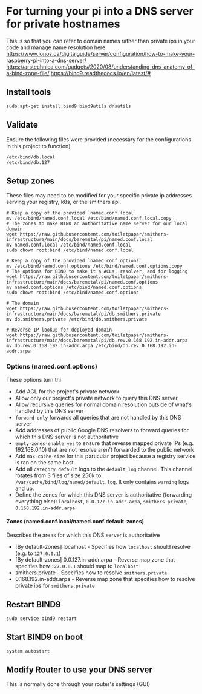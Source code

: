 # For turning your pi into a DNS server for private hostnames
This is so that you can refer to domain names rather than private ips in your code and manage name resolution here.
https://www.ionos.ca/digitalguide/server/configuration/how-to-make-your-raspberry-pi-into-a-dns-server/
https://arstechnica.com/gadgets/2020/08/understanding-dns-anatomy-of-a-bind-zone-file/
https://bind9.readthedocs.io/en/latest/#

## Install tools
```
sudo apt-get install bind9 bind9utils dnsutils
```

## Validate
Ensure the following files were provided (necessary for the configurations in this project to function)
```
/etc/bind/db.local
/etc/bind/db.127
```

## Setup zones
These files may need to be modified for your specific private ip addresses serving your registry, k8s, or the smithers api.

```
# Keep a copy of the provided `named.conf.local`
mv /etc/bind/named.conf.local /etc/bind/named.conf.local.copy
# The zones to make BIND an authoritative name server for our local domain
wget https://raw.githubusercontent.com/toiletpapar/smithers-infrastructure/main/docs/baremetal/pi/named.conf.local
mv named.conf.local /etc/bind/named.conf.local
sudo chown root:bind /etc/bind/named.conf.local

# Keep a copy of the provided `named.conf.options`
mv /etc/bind/named.conf.options /etc/bind/named.conf.options.copy
# The options for BIND to make it a ACLs, resolver, and for logging
wget https://raw.githubusercontent.com/toiletpapar/smithers-infrastructure/main/docs/baremetal/pi/named.conf.options
mv named.conf.options /etc/bind/named.conf.options
sudo chown root:bind /etc/bind/named.conf.options

# The domain
wget https://raw.githubusercontent.com/toiletpapar/smithers-infrastructure/main/docs/baremetal/pi/db.smithers.private
mv db.smithers.private /etc/bind/db.smithers.private

# Reverse IP lookup for deployed domain
wget https://raw.githubusercontent.com/toiletpapar/smithers-infrastructure/main/docs/baremetal/pi/db.rev.0.168.192.in-addr.arpa
mv db.rev.0.168.192.in-addr.arpa /etc/bind/db.rev.0.168.192.in-addr.arpa
```

### Options (named.conf.options)
These options turn thi
* Add ACL for the project's private network
* Allow only our project's private network to query this DNS server
* Allow recursive queries for normal domain resolution outside of what's handled by this DNS server
* `forward-only` forwards all queries that are not handled by this DNS server
* Add addresses of public Google DNS resolvers to forward queries for which this DNS server is not authoritative
* `empty-zones-enable yes` to ensure that reverse mapped private IPs (e.g. 192.168.0.10) that are not resolve aren't forwarded to the public network
* Add `max-cache-size` for this particular project because a registry service is ran on the same host
* Add all `category default` logs to the `default_log` channel. This channel rotates from 3 files of size 250k to `/var/cache/bind/log/named/default.log`. It only contains `warning` logs and up.
* Define the zones for which this DNS server is authoritative (forwarding everything else): `localhost`, `0.0.127.in-addr.arpa`, `smithers.private`, `0.168.192.in-addr.arpa`

#### Zones (named.conf.local/named.conf.default-zones)
Describes the areas for which this DNS server is authoritative
* [By default-zones] localhost - Specifies how `localhost` should resolve (e.g. to `127.0.0.1`)
* [By default-zones] 0.0.127.in-addr.arpa - Reverse map zone that specifies how `127.0.0.1` should map to `localhost`
* smithers.private - Specifies how to resolve `smithers.private`
* 0.168.192.in-addr.arpa - Reverse map zone that specifies how to resolve private ips for `smithers.private`

## Restart BIND9
```
sudo service bind9 restart
```

## Start BIND9 on boot
```
system autostart
```

## Modify Router to use your DNS server
This is normally done through your router's settings (GUI)
